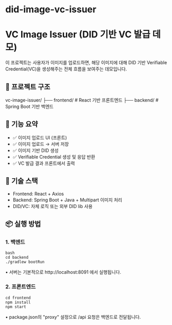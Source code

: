 # did-image-vc-issuer

# VC Image Issuer (DID 기반 VC 발급 데모)

이 프로젝트는 사용자가 이미지를 업로드하면, 해당 이미지에 대해 DID 기반 Verifiable Credential(VC)을 생성해주는 전체 흐름을 보여주는 데모입니다.

## 📁 프로젝트 구조
vc-image-issuer/
├── frontend/   # React 기반 프론트엔드
├── backend/    # Spring Boot 기반 백엔드

## 🚀 기능 요약

- ✅ 이미지 업로드 UI (프론트)
- ✅ 이미지 업로드 → 서버 저장
- ✅ 이미지 기반 DID 생성
- ✅ Verifiable Credential 생성 및 응답 반환
- ✅ VC 발급 결과 프론트에서 출력

## 🔧 기술 스택

- Frontend: React + Axios
- Backend: Spring Boot + Java + Multipart 이미지 처리
- DID/VC: 자체 로직 또는 외부 DID lib 사용

## 📦 실행 방법

### 1. 백엔드

```
bash
cd backend
./gradlew bootRun
```

•	서버는 기본적으로 http://localhost:8091 에서 실행됩니다.

### 2. 프론트엔드
```
cd frontend
npm install
npm start
```

•	package.json의 "proxy" 설정으로 /api 요청은 백엔드로 전달됩니다.

